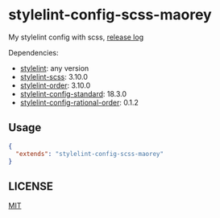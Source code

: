 # stylelint-config-scss-maorey

My stylelint config with scss, [release log](CHANGELOG.md)

Dependencies:

- [stylelint](https://stylelint.io): any version
- [stylelint-scss](https://github.com/kristerkari/stylelint-scss): 3.10.0
- [stylelint-order](https://github.com/hudochenkov/stylelint-order): 3.10.0
- [stylelint-config-standard](https://github.com/stylelint/stylelint-config-standard#readme): 18.3.0
- [stylelint-config-rational-order](https://github.com/constverum/stylelint-config-rational-order): 0.1.2

## Usage

```json
{
  "extends": "stylelint-config-scss-maorey"
}
```

## LICENSE

[MIT](LICENSE)
